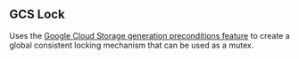 ## GCS Lock

Uses the [Google Cloud Storage generation preconditions feature](https://cloud.google.com/storage/docs/generations-preconditions#_Preconditions) to create a global consistent locking mechanism that can be used as a mutex.
